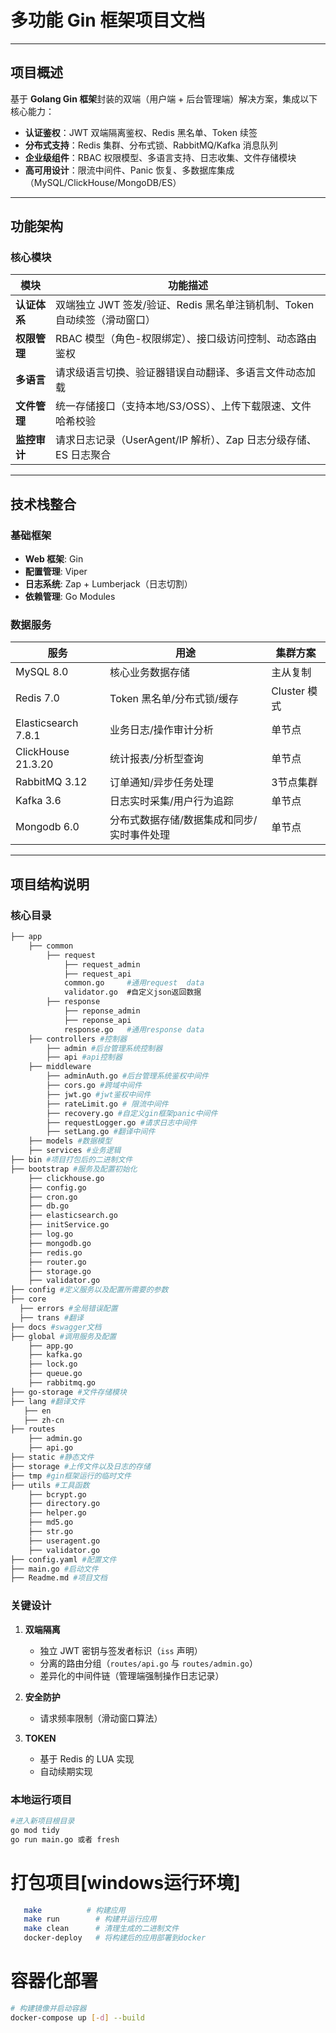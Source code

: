 # 多功能 Gin 框架项目文档

---

## 项目概述
基于 **Golang Gin 框架**封装的双端（用户端 + 后台管理端）解决方案，集成以下核心能力：
- **认证鉴权**：JWT 双端隔离鉴权、Redis 黑名单、Token 续签
- **分布式支持**：Redis 集群、分布式锁、RabbitMQ/Kafka 消息队列
- **企业级组件**：RBAC 权限模型、多语言支持、日志收集、文件存储模块
- **高可用设计**：限流中间件、Panic 恢复、多数据库集成（MySQL/ClickHouse/MongoDB/ES）

---

## 功能架构

### 核心模块
| 模块                | 功能描述                                                                 |
|---------------------|------------------------------------------------------------------------|
| **认证体系**         | 双端独立 JWT 签发/验证、Redis 黑名单注销机制、Token 自动续签（滑动窗口）   |
| **权限管理**         | RBAC 模型（角色-权限绑定）、接口级访问控制、动态路由鉴权                  |
| **多语言**           | 请求级语言切换、验证器错误自动翻译、多语言文件动态加载                    |
| **文件管理**         | 统一存储接口（支持本地/S3/OSS）、上传下载限速、文件哈希校验               |
| **监控审计**         | 请求日志记录（UserAgent/IP 解析）、Zap 日志分级存储、ES 日志聚合          |

---

## 技术栈整合

### 基础框架
- **Web 框架**: Gin
- **配置管理**: Viper
- **日志系统**: Zap + Lumberjack（日志切割）
- **依赖管理**: Go Modules

### 数据服务
| 服务             | 用途                               | 集群方案              |
|------------------|-----------------------------------|---------------------|
| MySQL 8.0        | 核心业务数据存储                   | 主从复制            |
| Redis 7.0        | Token 黑名单/分布式锁/缓存         | Cluster 模式        |
| Elasticsearch 7.8.1| 业务日志/操作审计分析               | 单节点          |
| ClickHouse 21.3.20  | 统计报表/分析型查询                 | 单节点           |
| RabbitMQ 3.12  | 订单通知/异步任务处理                 | 3节点集群     |
| Kafka 3.6  | 日志实时采集/用户行为追踪                 | 单节点     |
| Mongodb 6.0  | 分布式数据存储/数据集成和同步/实时事件处理        | 单节点     |

---

## 项目结构说明

### 核心目录
```bash
├── app
    ├── common
        ├── request
            ├── request_admin
            ├── request_api
            common.go     #通用request  data
            validator.go  #自定义json返回数据
        ├── response
            ├── reponse_admin
            ├── reponse_api
            response.go   #通用response data
    ├── controllers #控制器
        ├── admin #后台管理系统控制器
        ├── api #api控制器
    ├── middleware
        ├── adminAuth.go #后台管理系统鉴权中间件
        ├── cors.go #跨域中间件 
        ├── jwt.go #jwt鉴权中间件
        ├── rateLimit.go # 限流中间件
        ├── recovery.go #自定义gin框架panic中间件
        ├── requestLogger.go #请求日志中间件
        ├── setLang.go #翻译中间件
    ├── models #数据模型
    ├── services #业务逻辑
├── bin #项目打包后的二进制文件
├── bootstrap #服务及配置初始化
    ├── clickhouse.go
    ├── config.go
    ├── cron.go
    ├── db.go
    ├── elasticsearch.go
    ├── initService.go
    ├── log.go
    ├── mongodb.go
    ├── redis.go
    ├── router.go
    ├── storage.go
    ├── validator.go
├── config #定义服务以及配置所需要的参数
├── core
  ├── errors #全局错误配置
  ├── trans #翻译
├── docs #swagger文档
├── global #调用服务及配置
    ├── app.go
    ├── kafka.go
    ├── lock.go
    ├── queue.go
    ├── rabbitmq.go
├── go-storage #文件存储模块
├── lang #翻译文件
   ├── en
   ├── zh-cn
├── routes
    ├── admin.go
    ├── api.go
├── static #静态文件
├── storage #上传文件以及日志的存储
├── tmp #gin框架运行的临时文件
├── utils #工具函数
    ├── bcrypt.go
    ├── directory.go
    ├── helper.go
    ├── md5.go
    ├── str.go
    ├── useragent.go
    ├── validator.go
├── config.yaml #配置文件
├── main.go #启动文件
├── Readme.md #项目文档
```

### 关键设计
1. **双端隔离**  
   - 独立 JWT 密钥与签发者标识（`iss` 声明）
   - 分离的路由分组（`routes/api.go` 与 `routes/admin.go`）
   - 差异化的中间件链（管理端强制操作日志记录）

2. **安全防护**
   - 请求频率限制（滑动窗口算法）

3. **TOKEN**
   - 基于 Redis 的 LUA 实现
   - 自动续期实现

### 本地运行项目
```bash
#进入新项目根目录
go mod tidy
go run main.go 或者 fresh
```

# 打包项目[windows运行环境]
```bash
   make          # 构建应用
   make run        # 构建并运行应用
   make clean      # 清理生成的二进制文件
   docker-deploy   # 将构建后的应用部署到docker
```

# 容器化部署
```bash
# 构建镜像并启动容器
docker-compose up [-d] --build
```